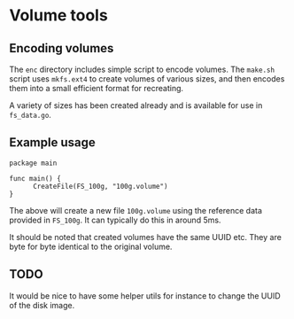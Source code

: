# Volume tools

## Encoding volumes

The `enc` directory includes simple script to encode volumes.
The `make.sh` script uses `mkfs.ext4` to create volumes of various sizes, and then encodes them into a small efficient format for recreating.

A variety of sizes has been created already and is available for use in `fs_data.go`.

## Example usage

    package main

    func main() {
	      CreateFile(FS_100g, "100g.volume")
    }

The above will create a new file `100g.volume` using the reference data provided in `FS_100g`. It can typically do this in around 5ms.

It should be noted that created volumes have the same UUID etc. They are byte for byte identical to the original volume.

## TODO

It would be nice to have some helper utils for instance to change the UUID of the disk image.